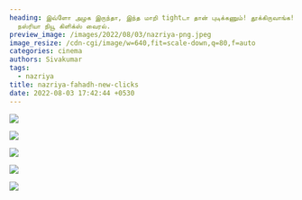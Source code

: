 ```yaml
---
heading: இவ்ளோ அழக இருந்தா, இந்த மாறி tightடா தான் புடிக்கணும்! தூக்கிருவாங்க!
  நஸ்ரியா நியூ கிளிக்ஸ் வைரல்.
preview_image: /images/2022/08/03/nazriya-png.jpeg
image_resize: /cdn-cgi/image/w=640,fit=scale-down,q=80,f=auto
categories: cinema
authors: Sivakumar
tags:
  - nazriya
title: nazriya-fahadh-new-clicks
date: 2022-08-03 17:42:44 +0530
---
```


![](/images/2022/08/03/nazriyafahadh.jpeg)

![](/images/2022/08/03/nazriyafahadh44-png.jpeg)

![](/images/2022/08/03/nazriyafahadh2-png.jpeg)

![](/images/2022/08/03/nazriyafahadh6-png.jpeg)

![](/images/2022/08/03/nazriyafahadh88-png.jpeg)

